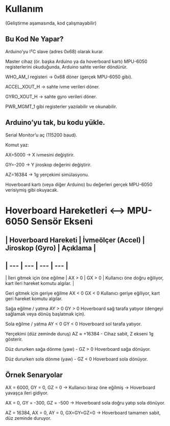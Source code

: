 # Kullanım
(Geliştirme aşamasında, kod çalışmayabilir)

## Bu Kod Ne Yapar?

Arduino’yu I²C slave (adres 0x68) olarak kurar.

Master cihaz (ör. başka Arduino ya da hoverboard kartı) MPU-6050 registerlerini okuduğunda, Arduino sahte veriler döndürür.

WHO_AM_I registeri → 0x68 döner (gerçek MPU-6050 gibi).

ACCEL_XOUT_H → sahte ivme verileri döner.

GYRO_XOUT_H → sahte gyro verileri döner.

PWR_MGMT_1 gibi registerler yazılabilir ve okunabilir.

## Arduino’yu tak, bu kodu yükle.

Serial Monitor’u aç (115200 baud).

Komut yaz:

AX=5000 → X ivmesini değiştirir.

GY=-200 → Y jiroskop değerini değiştirir.

AZ=16384 → 1g yerçekimi simülasyonu.

Hoverboard kartı (veya diğer Arduino) bu değerleri gerçek MPU-6050 verisiymiş gibi okuyacak.

# Hoverboard Hareketleri <--> MPU-6050 Sensör Ekseni


## | Hoverboard Hareketi | İvmeölçer (Accel) | Jiroskop (Gyro) | Açıklama |
## | --- | --- | --- | --- |

| İleri gitmek için öne eğilme | AX > 0 | GX > 0 | Kullanıcı öne doğru eğiliyor, kart ileri hareket komutu algılar. |

Geri gitmek için geriye eğilme    AX < 0                GX < 0             Kullanıcı geriye eğiliyor, kart geri hareket komutu algılar.

Sağa eğilme / yatma               AY > 0                GY > 0             Hoverboard sağ tarafa yatıyor (dengeyi sağlamak veya dönüş başlatmak için).

Sola eğilme / yatma               AY < 0                GY < 0             Hoverboard sol tarafa yatıyor.

Yerçekimi (düz zeminde duruş)     AZ ≈ +16384	            -	               Cihaz sabit, Z ekseni 1g gösterir.

Düz dururken sağa dönme (yaw)	        -                 GZ > 0             Hoverboard sağa dönüyor.

Düz dururken sola dönme (yaw)      	  -	                GZ < 0             Hoverboard sola dönüyor.

## Örnek Senaryolar

AX = 6000, GY = 0, GZ = 0 → Kullanıcı biraz öne eğilmiş → Hoverboard yavaşça ileri gidiyor.

AX = 0, GY = -300, GZ = -500 → Hoverboard sola doğru yatıp sola dönüyor.

AZ = 16384, AX = 0, AY = 0, GX=GY=GZ=0 → Hoverboard tamamen sabit, düz zeminde duruyor.

